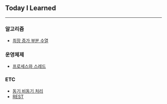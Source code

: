 ## Today I Learned

---

### 알고리즘

- [최장 증가 부분 수열](https://github.com/daseullll/TIL/blob/master/Algorithm/%EC%B5%9C%EC%9E%A5%EC%A6%9D%EA%B0%80%EC%88%98%EC%97%B4.md)

### 운영체제

- [프로세스와 스레드](https://github.com/daseullll/TIL/blob/master/Operating%20System/%ED%94%84%EB%A1%9C%EC%84%B8%EC%8A%A4%EC%99%80%EC%8A%A4%EB%A0%88%EB%93%9C.md)

### ETC

- [동기 비동기 처리](https://github.com/daseullll/TIL/blob/master/ETC/%EB%8F%99%EA%B8%B0%EB%B9%84%EB%8F%99%EA%B8%B0.md)
- [REST]()
